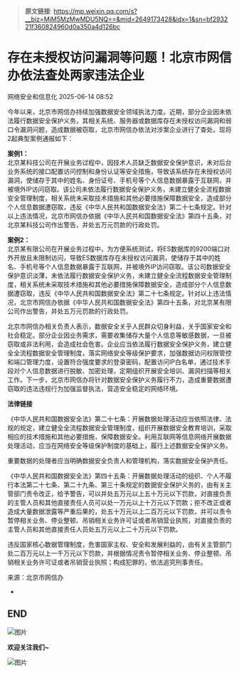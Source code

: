 > **原文链接**: https://mp.weixin.qq.com/s?__biz=MjM5MzMwMDU5NQ==&mid=2649173428&idx=1&sn=bf293221f360824960d0a350a4d126bc

#  存在未授权访问漏洞等问题！北京市网信办依法查处两家违法企业  
 网络安全和信息化   2025-06-14 08:52  
  
今年以来，北京市网信办持续加强数据安全领域执法力度。近期，部分企业因未依法履行数据安全保护义务，其相关系统、服务器或数据库存在未授权访问漏洞和弱口令漏洞问题，造成数据被窃取，北京市网信办依法对涉案企业进行了查处。现将2起典型案例通报如下：  
  
**案例1：**  
北京某科技公司在开展业务过程中，因技术人员缺乏数据安全保护意识，未对后台业务系统的接口配置访问控制和身份认证等安全措施，导致该系统存在未授权访问漏洞，使储存于其中的姓名、身份证号、手机号等个人信息数据暴露于互联网，并被境外IP访问窃取。该公司未依法履行数据安全保护义务，未建立健全全流程数据安全管理制度，相关系统未采取技术措施和其他必要措施保障数据安全，造成部分个人信息数据遭窃取，违反《中华人民共和国数据安全法》第二十七条规定。针对以上违法情况，北京市网信办依据《中华人民共和国数据安全法》第四十五条，对北京某科技公司作出警告，并处五万元罚款的行政处罚。  
  
**案例2：**  
北京某有限公司在开展业务过程中，为方便系统测试，将ES数据库的9200端口对外开放且未限制访问，导致ES数据库存在未授权访问漏洞，使储存于其中的姓名、手机号等个人信息数据暴露于互联网，并被境外IP访问窃取。该公司数据安全保护意识淡薄，未依法履行数据安全保护义务，未建立健全全流程数据安全管理制度，相关系统未采取技术措施和其他必要措施保障数据安全，造成部分个人信息数据遭窃取，违反《中华人民共和国数据安全法》第二十七条规定。针对以上违法情况，北京市网信办依据《中华人民共和国数据安全法》第四十五条，对北京某有限公司作出警告，并处五万元罚款的行政处罚。  
  
北京市网信办相关负责人表示，数据安全关乎人民群众切身利益，关乎国家安全和社会稳定。部分企业因业务需求，需要收集储存大量个人信息等敏感数据，一旦被窃取或非法利用，会造成社会危害。企业应当依法履行数据安全保护义务，建立健全全流程数据安全管理制度，落实网络安全等级保护要求，加强数据访问权限管控和端口管理力度，设置符合强度要求的登录密码，配置访问IP白名单，通过技术手段对个人信息数据进行脱敏、加密处理，定期组织开展安全培训、漏洞扫描等相关工作。下一步，北京市网信办将针对数据安全保护义务履行不力，造成重要数据遭窃取的违法违规行为加强监督执法，营造安全稳定的网络环境。  
  
**法律链接**  
  
《中华人民共和国数据安全法》第二十七条：开展数据处理活动应当依照法律、法规的规定，建立健全全流程数据安全管理制度，组织开展数据安全教育培训，采取相应的技术措施和其他必要措施，保障数据安全。利用互联网等信息网络开展数据处理活动，应当在网络安全等级保护制度的基础上，履行上述数据安全保护义务。  
  
重要数据的处理者应当明确数据安全负责人和管理机构，落实数据安全保护责任。  
  
《中华人民共和国数据安全法》第四十五条：开展数据处理活动的组织、个人不履行本法第二十七条、第二十九条、第三十条规定的数据安全保护义务的，由有关主管部门责令改正，给予警告，可以并处五万元以上五十万元以下罚款，对直接负责的主管人员和其他直接责任人员可以处一万元以上十万元以下罚款；拒不改正或者造成大量数据泄露等严重后果的，处五十万元以上二百万元以下罚款，并可以责令暂停相关业务、停业整顿、吊销相关业务许可证或者吊销营业执照，对直接负责的主管人员和其他直接责任人员处五万元以上二十万元以下罚款。  
  
违反国家核心数据管理制度，危害国家主权、安全和发展利益的，由有关主管部门处二百万元以上一千万元以下罚款，并根据情况责令暂停相关业务、停业整顿、吊销相关业务许可证或者吊销营业执照；构成犯罪的，依法追究刑事责任。  
  
来源：北京市网信办  
  
  
-  
END  
-  
  
![图片](https://mmbiz.qpic.cn/sz_mmbiz_gif/co91jb4rYkM8O2Vk1NMvSibBxaP5NSgRL1CpLoy06mLBVffNPZvoS2J6QNQnu0ybyprZ4UicZ4X7icgo5M3YWndwg/640?wx_fmt=gif&wxfrom=5&wx_lazy=1&wx_co=1&tp=webp "")  
  
  
**欢迎关注我们~**  
  
  
  
![图片](https://mmbiz.qpic.cn/sz_mmbiz_jpg/co91jb4rYkOSU1xg4xqGTRzKia2u7n9vpBNvN4tu4xdZsDQLJ6ysIANeNPwWOCANicztN09SZt9JicD9icgiaf2ZV1Q/640?wx_fmt=other&from=appmsg&wxfrom=5&wx_lazy=1&wx_co=1&tp=webp "")  
  

